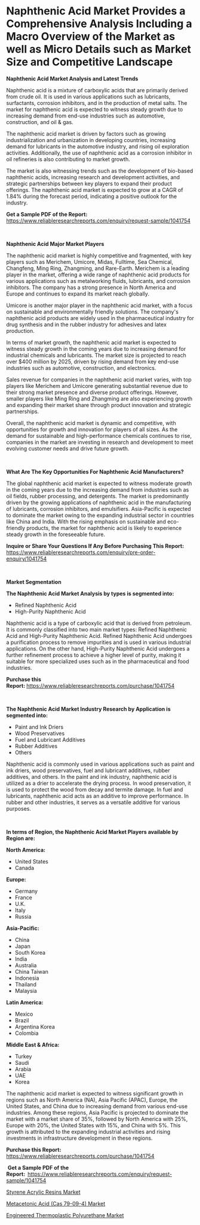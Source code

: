 <p><h1>Naphthenic Acid Market Provides a Comprehensive Analysis Including a Macro Overview of the Market as well as Micro Details such as Market Size and Competitive Landscape</h1></p><p><strong>Naphthenic Acid Market Analysis and Latest Trends</strong></p>
<p><p>Naphthenic acid is a mixture of carboxylic acids that are primarily derived from crude oil. It is used in various applications such as lubricants, surfactants, corrosion inhibitors, and in the production of metal salts. The market for naphthenic acid is expected to witness steady growth due to increasing demand from end-use industries such as automotive, construction, and oil & gas.</p><p>The naphthenic acid market is driven by factors such as growing industrialization and urbanization in developing countries, increasing demand for lubricants in the automotive industry, and rising oil exploration activities. Additionally, the use of naphthenic acid as a corrosion inhibitor in oil refineries is also contributing to market growth.</p><p>The market is also witnessing trends such as the development of bio-based naphthenic acids, increasing research and development activities, and strategic partnerships between key players to expand their product offerings. The naphthenic acid market is expected to grow at a CAGR of 1.84% during the forecast period, indicating a positive outlook for the industry.</p></p>
<p><strong>Get a Sample PDF of the Report:&nbsp;</strong> <a href="https://www.reliableresearchreports.com/enquiry/request-sample/1041754">https://www.reliableresearchreports.com/enquiry/request-sample/1041754</a></p>
<p>&nbsp;</p>
<p><strong>Naphthenic Acid Major Market Players</strong></p>
<p><p>The naphthenic acid market is highly competitive and fragmented, with key players such as Merichem, Umicore, Midas, Fulltime, Sea Chemical, Changfeng, Ming Ring, Zhangming, and Rare-Earth. Merichem is a leading player in the market, offering a wide range of naphthenic acid products for various applications such as metalworking fluids, lubricants, and corrosion inhibitors. The company has a strong presence in North America and Europe and continues to expand its market reach globally.</p><p>Umicore is another major player in the naphthenic acid market, with a focus on sustainable and environmentally friendly solutions. The company's naphthenic acid products are widely used in the pharmaceutical industry for drug synthesis and in the rubber industry for adhesives and latex production.</p><p>In terms of market growth, the naphthenic acid market is expected to witness steady growth in the coming years due to increasing demand for industrial chemicals and lubricants. The market size is projected to reach over $400 million by 2025, driven by rising demand from key end-use industries such as automotive, construction, and electronics.</p><p>Sales revenue for companies in the naphthenic acid market varies, with top players like Merichem and Umicore generating substantial revenue due to their strong market presence and diverse product offerings. However, smaller players like Ming Ring and Zhangming are also experiencing growth and expanding their market share through product innovation and strategic partnerships.</p><p>Overall, the naphthenic acid market is dynamic and competitive, with opportunities for growth and innovation for players of all sizes. As the demand for sustainable and high-performance chemicals continues to rise, companies in the market are investing in research and development to meet evolving customer needs and drive future growth.</p></p>
<p>&nbsp;</p>
<p><strong>What Are The Key Opportunities For Naphthenic Acid Manufacturers?</strong></p>
<p><p>The global naphthenic acid market is expected to witness moderate growth in the coming years due to the increasing demand from industries such as oil fields, rubber processing, and detergents. The market is predominantly driven by the growing applications of naphthenic acid in the manufacturing of lubricants, corrosion inhibitors, and emulsifiers. Asia-Pacific is expected to dominate the market owing to the expanding industrial sector in countries like China and India. With the rising emphasis on sustainable and eco-friendly products, the market for naphthenic acid is likely to experience steady growth in the foreseeable future.</p></p>
<p><strong>Inquire or Share Your Questions If Any Before Purchasing This Report:</strong> <a href="https://www.reliableresearchreports.com/enquiry/pre-order-enquiry/1041754">https://www.reliableresearchreports.com/enquiry/pre-order-enquiry/1041754</a></p>
<p>&nbsp;</p>
<p><strong>Market Segmentation</strong></p>
<p><strong>The Naphthenic Acid Market Analysis by types is segmented into:</strong></p>
<p><ul><li>Refined Naphthenic Acid</li><li>High-Purity Naphthenic Acid</li></ul></p>
<p><p>Naphthenic acid is a type of carboxylic acid that is derived from petroleum. It is commonly classified into two main market types: Refined Naphthenic Acid and High-Purity Naphthenic Acid. Refined Naphthenic Acid undergoes a purification process to remove impurities and is used in various industrial applications. On the other hand, High-Purity Naphthenic Acid undergoes a further refinement process to achieve a higher level of purity, making it suitable for more specialized uses such as in the pharmaceutical and food industries.</p></p>
<p><strong>Purchase this Report:&nbsp;</strong><a href="https://www.reliableresearchreports.com/purchase/1041754">https://www.reliableresearchreports.com/purchase/1041754</a></p>
<p>&nbsp;</p>
<p><strong>The Naphthenic Acid Market Industry Research by Application is segmented into:</strong></p>
<p><ul><li>Paint and Ink Driers</li><li>Wood Preservatives</li><li>Fuel and Lubricant Additives</li><li>Rubber Additives</li><li>Others</li></ul></p>
<p><p>Naphthenic acid is commonly used in various applications such as paint and ink driers, wood preservatives, fuel and lubricant additives, rubber additives, and others. In the paint and ink industry, naphthenic acid is utilized as a drier to accelerate the drying process. In wood preservation, it is used to protect the wood from decay and termite damage. In fuel and lubricants, naphthenic acid acts as an additive to improve performance. In rubber and other industries, it serves as a versatile additive for various purposes.</p></p>
<p>&nbsp;</p>
<p><strong>In terms of Region, the Naphthenic Acid Market Players available by Region are:</strong></p>
<p>
    <p> <strong> North America: </strong>
        <ul>
            <li>United States</li>
            <li>Canada</li>
        </ul>
        </p> 
    <p> <strong> Europe: </strong>
        <ul>
            <li>Germany</li>
            <li>France</li>
            <li>U.K.</li>
            <li>Italy</li>
            <li>Russia</li>
        </ul>
        </p> 
    <p> <strong> Asia-Pacific: </strong>
        <ul>
            <li>China</li>
            <li>Japan</li>
            <li>South Korea</li>
            <li>India</li>
            <li>Australia</li>
            <li>China Taiwan</li>
            <li>Indonesia</li>
            <li>Thailand</li>
            <li>Malaysia</li>
        </ul>
        </p> 
    <p> <strong> Latin America: </strong>
        <ul>
            <li>Mexico</li>
            <li>Brazil</li>
            <li>Argentina Korea</li>
            <li>Colombia</li>
        </ul>
        </p> 
    <p> <strong> Middle East & Africa: </strong>
        <ul>
            <li>Turkey</li>
            <li>Saudi</li>
            <li>Arabia</li>
            <li>UAE</li>
            <li>Korea</li>
        </ul>
    </p>
    </p>
<p><p>The naphthenic acid market is expected to witness significant growth in regions such as North America (NA), Asia Pacific (APAC), Europe, the United States, and China due to increasing demand from various end-use industries. Among these regions, Asia Pacific is projected to dominate the market with a market share of 35%, followed by North America with 25%, Europe with 20%, the United States with 15%, and China with 5%. This growth is attributed to the expanding industrial activities and rising investments in infrastructure development in these regions.</p></p>
<p><strong>Purchase this Report: </strong><a href="https://www.reliableresearchreports.com/purchase/1041754">https://www.reliableresearchreports.com/purchase/1041754</a></p>
<p>&nbsp;<strong>Get a Sample PDF of the Report:&nbsp;&nbsp;</strong><a href="https://www.reliableresearchreports.com/enquiry/request-sample/1041754">https://www.reliableresearchreports.com/enquiry/request-sample/1041754</a></p>
<p><strong></strong></p>
<p><p><a href="https://view.publitas.com/reportprime-1/styrene-acrylic-resins-market-provides-detailed-segmentation-of-this-market-based-on-type-application-and-region-and-forecast-for-the-period-from-2023-2030/">Styrene Acrylic Resins Market</a></p><p><a href="https://view.publitas.com/reportprime-1/metacetonic-acid-cas-79-09-4-market-size-and-growth-market-segmentation-regional-and-country-breakdowns-and-market-trends-for-period-from-2023-2030/">Metacetonic Acid (Cas 79-09-4) Market</a></p><p><a href="https://view.publitas.com/reportprime-1/decoding-the-engineered-thermoplastic-polyurethane-market-a-deep-dive-into-the-latest-market-trends-market-segmentation-and-competitive-analysis/">Engineered Thermoplastic Polyurethane Market</a></p></p>